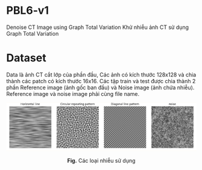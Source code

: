 # PBL6-v1
Denoise CT Image using Graph Total Variation
Khử nhiễu ảnh CT sử dụng Graph Total Variation

# Dataset

Data là ảnh CT cắt lớp của phần đầu, Các ảnh có kích thước 128x128 và chia thành các patch có kích thước 16x16.
Các tập train và test được chia thành 2 phần Reference image (ảnh gốc ban đầu) và Noise image (ảnh chứa nhiễu). Reference image và noise image phải cùng file name.
<p align="center">
  <img src="deepgtv/legacy/noise.png" class="img-responsive">
<p align="center"><b>Fig.</b> Các loại nhiễu sử dụng </p>
</p>

